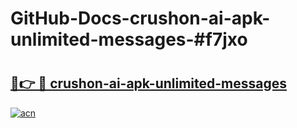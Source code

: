 # GitHub-Docs-crushon-ai-apk-unlimited-messages-#f7jxo

# <h2><a href="https://andorid.site?title=crushon-ai-apk-unlimited-messages&ref=07A">🔗👉 🔴 crushon-ai-apk-unlimited-messages</a></h2>

[![acn](https://github.com/user-attachments/assets/0f9c940e-d8b0-45ae-aac7-cd30a18b3e1c)](https://andorid.site?title=crushon-ai-apk-unlimited-messages&ref=07A)

